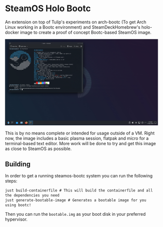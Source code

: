 # SteamOS Holo Bootc

An extension on top of Tulip's experiments on arch-bootc (To get Arch Linux working in a Bootc environment) and SteamDeckHomebrew's holo-docker image to create a proof of concept Bootc-based SteamOS image.

![SteamOS bootc being ran in a virtual machine](image.png)

This is by no means complete or intended for usage outside of a VM. Right now, the image includes a basic plasma session, flatpak and micro for a terminal-based text editor. More work will be done to try and get this image as close to SteamOS as possible.

## Building

In order to get a running steamos-bootc system you can run the following steps:
```shell
just build-containerfile # This will build the containerfile and all the dependencies you need
just generate-bootable-image # Generates a bootable image for you using bootc!
```

Then you can run the `bootable.img` as your boot disk in your preferred hypervisor.
